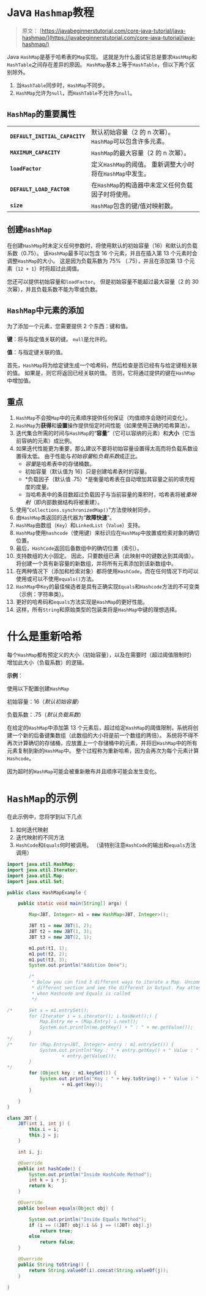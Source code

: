 # Java `Hashmap`教程

> 原文： [https://javabeginnerstutorial.com/core-java-tutorial/java-hashmap/](https://javabeginnerstutorial.com/core-java-tutorial/java-hashmap/)

Java `HashMap`是基于哈希表的`Map`实现。 这就是为什么面试官总是要求`HashMap`和`HashTable`之间存在差异的原因。 `HashMap`基本上等于`HashTable`，但以下两个区别除外。

1.  当`HashTable`同步时，`HashMap`不同步。
2.  `HashMap`允许为`null`，而`HashTable`不允许为`null`。

## `HashMap`的重要属性

| | |
| --- | --- |
| **`DEFAULT_INITIAL_CAPACITY`** | 默认初始容量（2 的 n 次幂）。 `HashMap`可以包含许多元素。 |
| **`MAXIMUM_CAPACITY`** | `HashMap`的最大容量（2 的 n 次幂）。 |
| **`loadFactor`** | 定义`HashMap`的阈值。 重新调整大小时将在`HashMap`中发生。 |
| **`DEFAULT_LOAD_FACTOR`** | 在`HashMap`的构造器中未定义任何负载因子时将使用。 |
| **`size`**  | `HashMap`包含的键/值对映射数。 |

## 创建`HashMap`

在创建`HashMap`时未定义任何参数时，将使用默认的初始容量（16）和默认的负载系数（0.75）。 该`HashMap`最多可以包含 16 个元素，并且在插入第 13 个元素时会调整`HashMap`的大小。 这是因为负载系数为 75% （.75），并且在添加第 13 个元素（`12 + 1`）时将超过此阈值。

您还可以提供初始容量和`loadFactor`。 但是初始容量不能超过最大容量（2 的 30 次幂），并且负载系数不能为零或负数。

## `HashMap`中元素的添加

为了添加一个元素，您需要提供 2 个东西：键和值。

**键**：将与指定值关联的键。 `null`是允许的。

**值**：与指定键关联的值。

首先，`HashMap`将为给定键生成一个哈希码，然后检查是否已经有与给定键相关联的值。 如果是，则它将返回已经关联的值。 否则，它将通过提供的键在`HashMap`中增加值。

## 重点

1.  `HashMap`不会按`Map`中的元素顺序提供任何保证（均值顺序会随时间变化）。
2.  `HashMap`为**获得**和**设置**操作提供恒定时间性能（如果使用正确的哈希算法）。
3.  迭代集合所需的时间与`HashMap`的“**容量**”（它可以容纳的元素）和**大小**（它当前容纳的元素）成比例。
4.  如果迭代性能更为重要，那么建议不要将初始容量设置得太高而将负载系数设置得太低。 由于性能与*初始容量*和*负载系数*成正比。
    *   *容量*是哈希表中的存储桶数。
    *   初始容量（默认值为 16）只是创​​建哈希表时的容量。
    *   *负载因子（默认值 .75）*是衡量哈希表在自动增加其容量之前的填充程度的度量。
    *   当哈希表中的条目数超过负载因子与当前容量的乘积时，哈希表将被*重映射*（即内部数据结构将被重建）。
5.  使用“`Collections.synchronizedMap()`”方法使映射同步。
6.  由`HashMap`类返回的迭代器为“**故障快速**”。
7.  `HashMap`由数组（`Key`）和`LinkedList`（`Value`）支持。
8.  `HashMap`使用`hashcode`（使用键）来标识应在`HashMap`中放置或检索对象的确切位置。
9.  最后，`HashCode`返回后备数组中的确切位置（索引）。
10.  支持数组的大小固定。 因此，只要数组已满（此映射中的键数达到其阈值）。 将创建一个具有新容量的新数组，并将所有元素添加到该新数组中。
11.  在两种情况下（添加和检索对象）都将使用`HashCode`，而在任何情况下均可以使用或可以不使用`equals()`方法。
12.  `HashMap`中`Key`的最佳候选者是具有正确实现`Equals`和`Hashcode`方法的不可变类（示例：字符串类）。
13.  更好的哈希码和`equals`方法实现是`HashMap`的更好性能。
14.  这样，所有`String`和原始类型的包装类将是`HashMap`中键的理想选择。

# 什么是重新哈希

每个`HashMap`都有预定义的大小（初始容量），以及在需要时（超过阈值限制时）增加此大小（负载系数）的逻辑。

**示例**：

使用以下配置创建`HashMap`

初始容量：16（*默认初始容量*）

负载系数：.75（*默认负载系数*）

在给定的`HashMap`中添加第 13 个元素后，超过给定`HashMap`的阈值限制，系统将创建一个新的后备键集数组（此数组的大小将是前一个数组的两倍）。 系统将不得不再次计算确切的存储桶，应放置上一个存储桶中的元素，并将旧`HashMap`中的所有元素复制到新的`HashMap`中。 整个过程称为重新哈希，因为会再次为每个元素计算`Hashcode`。

因为超时的`HashMap`可能会被重新散布并且顺序可能会发生变化。

# `HashMap`的示例

在此示例中，您将学到以下几点

1.  如何迭代映射
2.  迭代映射的不同方法
3.  `HashCode`和`Equals`何时被调用。 （请特别注意`HashCode`的输出和`equals`方法调用）

```java
import java.util.HashMap;
import java.util.Iterator;
import java.util.Map;
import java.util.Set;

public class HashMapExample {

	public static void main(String[] args) {

		Map<JBT, Integer> m1 = new HashMap<JBT, Integer>();

		JBT t1 = new JBT(1, 2);
		JBT t2 = new JBT(1, 3);
		JBT t3 = new JBT(2, 1);

		m1.put(t1, 1);
		m1.put(t2, 2);
		m1.put(t3, 3);
		System.out.println("Addition Done");

		/*
		 * Below you can find 3 different ways to iterate a Map. Uncomment
		 * different section and see the different in Output. Pay attention to
		 * when Hashcode and Equals is called
		 */

/*		Set s = m1.entrySet();
		for (Iterator i = s.iterator(); i.hasNext();) {
			Map.Entry me = (Map.Entry) i.next();
			System.out.println(me.getKey() + " : " + me.getValue());
		}
*/
/*		for (Map.Entry<JBT, Integer> entry : m1.entrySet()) {
			System.out.println("Key : " + entry.getKey() + " Value : "
					+ entry.getValue());
		}
*/
		for (Object key : m1.keySet()) {
			System.out.println("Key : " + key.toString() + " Value : "
					+ m1.get(key));
		}

	}
}

class JBT {
	JBT(int i, int j) {
		this.i = i;
		this.j = j;
	}

	int i, j;

	@Override
	public int hashCode() {
		System.out.println("Inside HashCode Method");
		int k = i + j;
		return k;
	}

	@Override
	public boolean equals(Object obj) {

		System.out.println("Inside Equals Method");
		if (i == ((JBT) obj).i && j == ((JBT) obj).j)
			return true;
		else
			return false;
	}

	@Override
	public String toString() {
		return String.valueOf(i).concat(String.valueOf(j));
	}

} 
```

